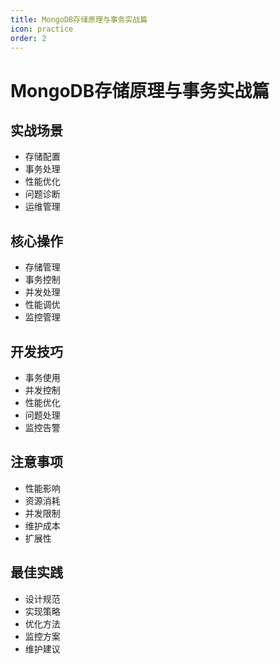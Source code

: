 ```yaml
---
title: MongoDB存储原理与事务实战篇
icon: practice
order: 2
---
```


# MongoDB存储原理与事务实战篇

## 实战场景
- 存储配置
- 事务处理
- 性能优化
- 问题诊断
- 运维管理

## 核心操作
- 存储管理
- 事务控制
- 并发处理
- 性能调优
- 监控管理

## 开发技巧
- 事务使用
- 并发控制
- 性能优化
- 问题处理
- 监控告警

## 注意事项
- 性能影响
- 资源消耗
- 并发限制
- 维护成本
- 扩展性

## 最佳实践
- 设计规范
- 实现策略
- 优化方法
- 监控方案
- 维护建议
